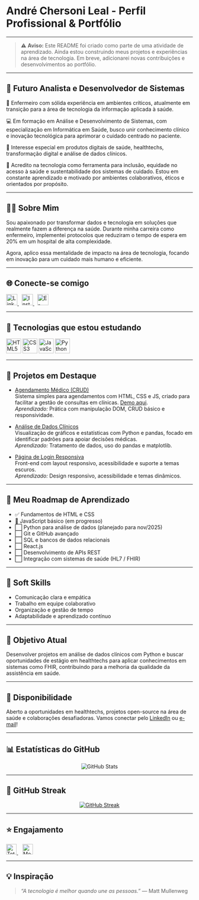 # André Chersoni Leal - Perfil Profissional & Portfólio

---

> ⚠️ **Aviso:** Este README foi criado como parte de uma atividade de aprendizado. Ainda estou construindo meus projetos e experiências na área de tecnologia. Em breve, adicionarei novas contribuições e desenvolvimentos ao portfólio.

---

## 🚀 Futuro Analista e Desenvolvedor de Sistemas

🏥 Enfermeiro com sólida experiência em ambientes críticos, atualmente em transição para a área de tecnologia da informação aplicada à saúde.

💻 Em formação em Análise e Desenvolvimento de Sistemas, com especialização em Informática em Saúde, busco unir conhecimento clínico e inovação tecnológica para aprimorar o cuidado centrado no paciente.

📌 Interesse especial em produtos digitais de saúde, healthtechs, transformação digital e análise de dados clínicos.

🌱 Acredito na tecnologia como ferramenta para inclusão, equidade no acesso à saúde e sustentabilidade dos sistemas de cuidado. Estou em constante aprendizado e motivado por ambientes colaborativos, éticos e orientados por propósito.

---

## 🙋‍♂️ Sobre Mim

Sou apaixonado por transformar dados e tecnologia em soluções que realmente fazem a diferença na saúde. Durante minha carreira como enfermeiro, implementei protocolos que reduziram o tempo de espera em 20% em um hospital de alta complexidade.

Agora, aplico essa mentalidade de impacto na área de tecnologia, focando em inovação para um cuidado mais humano e eficiente.

---

## 🌐 Conecte-se comigo

<p align="left">
  <a href="https://www.linkedin.com/in/andré-chersoni-leal-655570244" target="_blank" rel="noopener noreferrer">
    <img src="https://cdn.jsdelivr.net/gh/devicons/devicon/icons/linkedin/linkedin-original.svg" width="30" alt="LinkedIn" />
  </a>
  &nbsp;
  <a href="https://www.instagram.com/an_leal_" target="_blank" rel="noopener noreferrer">
    <img src="https://img.icons8.com/fluency/48/instagram-new.png" width="30" alt="Instagram" />
  </a>
  &nbsp;
  <a href="mailto:a.chersonileal@gmail.com" target="_blank" rel="noopener noreferrer">
    <img src="https://cdn-icons-png.flaticon.com/512/561/561127.png" width="30" alt="E-mail" />
  </a>
</p>

---

## 🧠 Tecnologias que estou estudando

<p align="left">
  <img src="https://cdn.jsdelivr.net/gh/devicons/devicon/icons/html5/html5-original.svg" width="40" alt="HTML5" />
  <img src="https://cdn.jsdelivr.net/gh/devicons/devicon/icons/css3/css3-original.svg" width="40" alt="CSS3" />
  <img src="https://cdn.jsdelivr.net/gh/devicons/devicon/icons/javascript/javascript-original.svg" width="40" alt="JavaScript" />
  <img src="https://cdn.jsdelivr.net/gh/devicons/devicon/icons/python/python-original.svg" width="40" alt="Python" />
</p>

---

## 🚀 Projetos em Destaque

- [Agendamento Médico (CRUD)](https://github.com/achersonileal/agendamento-medico)  
Sistema simples para agendamentos com HTML, CSS e JS, criado para facilitar a gestão de consultas em clínicas. [Demo aqui](https://achersonileal.github.io/agendamento-medico).  
*Aprendizado:* Prática com manipulação DOM, CRUD básico e responsividade.

- [Análise de Dados Clínicos](https://github.com/achersonileal/analise-dados-clinicos)  
Visualização de gráficos e estatísticas com Python e pandas, focado em identificar padrões para apoiar decisões médicas.  
*Aprendizado:* Tratamento de dados, uso do pandas e matplotlib.

- [Página de Login Responsiva](https://github.com/achersonileal/pagina-login)  
Front-end com layout responsivo, acessibilidade e suporte a temas escuros.  
*Aprendizado:* Design responsivo, acessibilidade e temas dinâmicos.

---

## 🧭 Meu Roadmap de Aprendizado

- ✅ Fundamentos de HTML e CSS  
- 🔄 JavaScript básico (em progresso)  
- ⬜ Python para análise de dados (planejado para nov/2025)  
- ⬜ Git e GitHub avançado  
- ⬜ SQL e bancos de dados relacionais  
- ⬜ React.js  
- ⬜ Desenvolvimento de APIs REST  
- ⬜ Integração com sistemas de saúde (HL7 / FHIR)

---

## 🤝 Soft Skills

- Comunicação clara e empática  
- Trabalho em equipe colaborativo  
- Organização e gestão de tempo  
- Adaptabilidade e aprendizado contínuo  

---

## 🎯 Objetivo Atual

Desenvolver projetos em análise de dados clínicos com Python e buscar oportunidades de estágio em healthtechs para aplicar conhecimentos em sistemas como FHIR, contribuindo para a melhoria da qualidade da assistência em saúde.

---

## 🚀 Disponibilidade

Aberto a oportunidades em healthtechs, projetos open-source na área de saúde e colaborações desafiadoras. Vamos conectar pelo [LinkedIn](https://www.linkedin.com/in/andré-chersoni-leal-655570244) ou [e-mail](mailto:a.chersonileal@gmail.com)!

---

## 📊 Estatísticas do GitHub

<div align="center">
  <img src="https://github-readme-stats.vercel.app/api?username=achersonileal&show_icons=true&theme=dark" alt="GitHub Stats" />
</div>

---

## 🎯 GitHub Streak

<div align="center">
  <a href="https://git.io/streak-stats">
    <img src="https://streak-stats.demolab.com/?user=achersonileal&theme=dark&background=000000" alt="GitHub Streak" />
  </a>
</div>

---

## ⭐ Engajamento

<p align="left">
  <a href="https://github.com/achersonileal?tab=repositories&sort=stargazers" target="_blank" rel="noopener noreferrer">
    <img alt="Total de estrelas" src="https://custom-icon-badges.demolab.com/github/stars/achersonileal?color=55960c&style=for-the-badge&labelColor=488207&logo=star&label=estrelas" height="28" />
  </a>
  &nbsp;&nbsp;
  <a href="https://github.com/achersonileal" target="_blank" rel="noopener noreferrer">
    <img alt="Me siga no GitHub" src="https://img.shields.io/badge/Me%20siga-GitHub-181717?style=for-the-badge&logo=github" height="28" />
  </a>
</p>

---

## 💡 Inspiração

> _“A tecnologia é melhor quando une as pessoas.”_ — Matt Mullenweg

